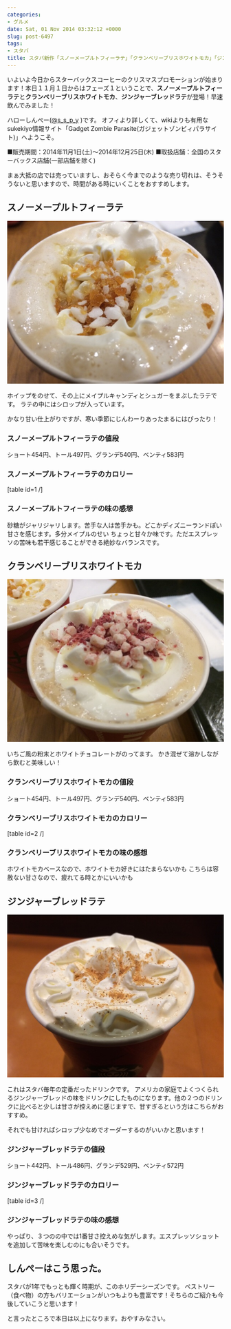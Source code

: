 ```yaml
---
categories:
- グルメ
date: Sat, 01 Nov 2014 03:32:12 +0000
slug: post-6497
tags:
- スタバ
title: スタバ新作「スノーメープルトフィーラテ」「クランベリーブリスホワイトモカ」「ジンジャーブレットラテ」カロリーと値段と感想
---
```


いよいよ今日からスターバックスコーヒーのクリスマスプロモーションが始まります！本日１１月１日からはフェーズ１ということで、<strong>スノーメープルトフィーラテ</strong>と<strong>クランベリーブリスホワイトモカ</strong>、<strong>ジンジャーブレッドラテ</strong>が登場！早速飲んでみました！
<!--more-->

ハローしんぺー(<a href="https://twitter.com/s_s_p_y" target="_blank">@s_s_p_y</a> )です。
オフィより詳しくて、wikiよりも有用なsukekiyo情報サイト「Gadget Zombie Parasite(ガジェットゾンビィパラサイト)」へようこそ。<!--TOC-->

■販売期間：2014年11月1日(土)～2014年12月25日(木)
■取扱店舗：全国のスターバックス店舗(一部店舗を除く)

まぁ大抵の店では売っていますし、おそらく今までのような売り切れは、そうそうないと思いますので、時間がある時にいくことをおすすめします。


<h2>スノーメープルトフィーラテ</h2>

<a href="images/wpid-20141101051133.jpg">![](images/wpid-20141101051133.jpg)</a>


ホイップをのせて、その上にメイプルキャンディとシュガーをまぶしたラテです。
ラテの中にはシロップが入っています。

かなり甘い仕上がりですが、寒い季節にじんわーりあったまるにはぴったり！

<h3>スノーメープルトフィーラテの値段</h3>

ショート454円、トール497円、グランデ540円、ベンティ583円

<h3>スノーメープルトフィーラテのカロリー</h3>

[table id=1 /]

<h3>スノーメープルトフィーラテの味の感想</h3>

砂糖がジャリジャリします。苦手な人は苦手かも。どこかディズニーランドぽい甘さを感じます。多分メイプルのせい
ちょっと甘々か味です。ただエスプレッソの苦味も若干感じることができる絶妙なバランスです。

<h2>クランベリーブリスホワイトモカ</h2>

<a href="images/wpid-20141101051137.jpg">![](images/wpid-20141101051137.jpg)</a>

いちご風の粉末とホワイトチョコレートがのってます。
かき混ぜて溶かしながら飲むと美味しい！

<h3>クランベリーブリスホワイトモカの値段</h3>

ショート454円、トール497円、グランデ540円、ベンティ583円

<h3>クランベリーブリスホワイトモカのカロリー</h3>

[table id=2 /]

<h3>クランベリーブリスホワイトモカの味の感想</h3>

ホワイトモカベースなので、ホワイトモカ好きにはたまらないかも
こちらは容赦ない甘さなので、疲れてる時とかにいいかも


<h2>ジンジャーブレッドラテ</h2>

<a href="images/wpid-20141103122121.jpg">![](images/wpid-20141103122121.jpg)</a>


これはスタバ毎年の定番だったドリンクです。
アメリカの家庭でよくつくられるジンジャーブレッドの味をドリンクにしたものになります。他の２つのドリンクに比べると少しは甘さが控えめに感じますで、甘すぎるという方はこちらがおすすめ。

それでも甘ければシロップ少なめでオーダーするのがいいかと思います！


<h3>ジンジャーブレッドラテの値段</h3>

ショート442円、トール486円、グランデ529円、ベンティ572円

<h3>ジンジャーブレッドラテのカロリー</h3>

[table id=3 /]

<h3>ジンジャーブレッドラテの味の感想</h3>

やっぱり、３つのの中では1番甘さ控えめな気がします。エスプレッソショットを追加して苦味を楽しむのにも合いそうです。

<h2>しんぺーはこう思った。</h2>
スタバが1年でもっとも輝く時期が、このホリデーシーズンです。
ペストリー（食べ物）の方もバリエーションがいつもよりも豊富です！そちらのご紹介も今後していこうと思います！

と言ったところで本日は以上になります。おやすみなさい。